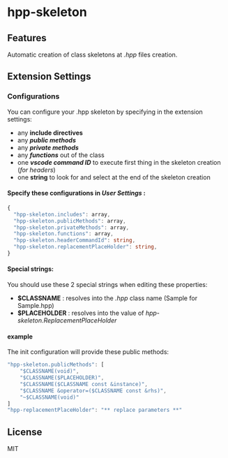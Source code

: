 # hpp-skeleton
## Features

Automatic creation of class skeletons at _.hpp_ files creation.

## Extension Settings

### Configurations
You can configure your .hpp skeleton by specifying in the extension settings:
  * any **include directives**
  * any **_public methods_**
  * any **_private methods_**
  * any **_functions_** out of the class
  * one **_vscode command ID_** to execute first thing in the skeleton creation (_for headers_)
  * one **string** to look for and select at the end of the skeleton creation

#### Specify these configurations in *User Settings* :

```ts
{
  "hpp-skeleton.includes": array,
  "hpp-skeleton.publicMethods": array,
  "hpp-skeleton.privateMethods": array,
  "hpp-skeleton.functions": array,
  "hpp-skeleton.headerCommandId": string,
  "hpp-skeleton.replacementPlaceHolder": string,
}
```
#### Special strings:
You should use these 2 special strings when editing these properties:
* **$CLASSNAME** : resolves into the _.hpp_ class name (Sample for Sample.hpp)
* **$PLACEHOLDER** : resolves into the value of _hpp-skeleton.ReplacementPlaceHolder_

#### example
The init configuration will provide these public methods:
```ts
"hpp-skeleton.publicMethods": [
    "$CLASSNAME(void)",
    "$CLASSNAME($PLACEHOLDER)",
    "$CLASSNAME($CLASSNAME const &instance)",
    "$CLASSNAME &operator=($CLASSNAME const &rhs)",
    "~$CLASSNAME(void)"
]
"hpp-replacementPlaceHolder": "** replace parameters **"
```

License
----
MIT
